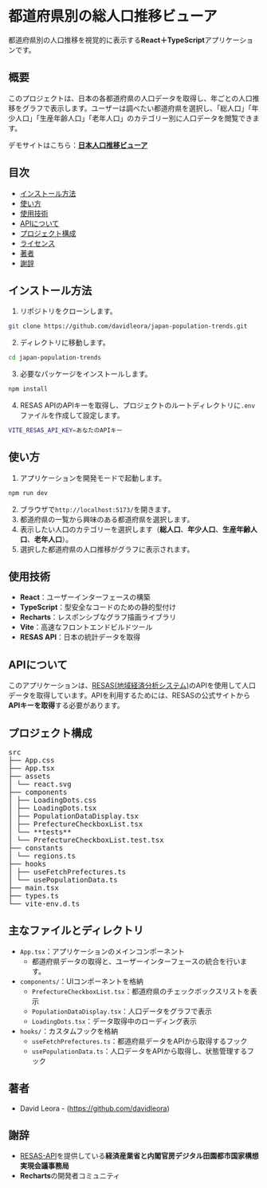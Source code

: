 # 都道府県別の総人口推移ビューア

都道府県別の人口推移を視覚的に表示する**React＋TypeScript**アプリケーションです。

## 概要

このプロジェクトは、日本の各都道府県の人口データを取得し、年ごとの人口推移をグラフで表示します。ユーザーは調べたい都道府県を選択し、「総人口」「年少人口」「生産年齢人口」「老年人口」のカテゴリー別に人口データを閲覧できます。

デモサイトはこちら：**[日本人口推移ビューア](https://japanpopulationtrends.web.app/)**

## 目次

- [インストール方法](#インストール方法)
- [使い方](#使い方)
- [使用技術](#使用技術)
- [APIについて](#apiについて)
- [プロジェクト構成](#プロジェクト構成)
- [ライセンス](#ライセンス)
- [著者](#著者)
- [謝辞](#謝辞)

## インストール方法

1. リポジトリをクローンします。

```bash
git clone https://github.com/davidleora/japan-population-trends.git
```

2. ディレクトリに移動します。

```bash
cd japan-population-trends
```

3. 必要なパッケージをインストールします。

```bash
npm install
```

4. RESAS APIのAPIキーを取得し、プロジェクトのルートディレクトリに`.env`ファイルを作成して設定します。

```bash
VITE_RESAS_API_KEY=あなたのAPIキー
```

## 使い方

1. アプリケーションを開発モードで起動します。

```bash
npm run dev
```

2. ブラウザで`http://localhost:5173/`を開きます。
3. 都道府県の一覧から興味のある都道府県を選択します。
4. 表示したい人口のカテゴリーを選択します（**総人口**、**年少人口**、**生産年齢人口**、**老年人口**）。
5. 選択した都道府県の人口推移がグラフに表示されます。

## 使用技術

- **React**：ユーザーインターフェースの構築
- **TypeScript**：型安全なコードのための静的型付け
- **Recharts**：レスポンシブなグラフ描画ライブラリ
- **Vite**：高速なフロントエンドビルドツール
- **RESAS API**：日本の統計データを取得

## APIについて

このアプリケーションは、[RESAS(地域経済分析システム)](https://opendata.resas-portal.go.jp/)のAPIを使用して人口データを取得しています。APIを利用するためには、RESASの公式サイトから**APIキーを取得**する必要があります。

## プロジェクト構成

<pre>
src
├── App.css
├── App.tsx
├── assets
│ └── react.svg
├── components
│ ├── LoadingDots.css
│ ├── LoadingDots.tsx
│ ├── PopulationDataDisplay.tsx
│ ├── PrefectureCheckboxList.tsx
│ └── **tests**
│ └── PrefectureCheckboxList.test.tsx
├── constants
│ └── regions.ts
├── hooks
│ ├── useFetchPrefectures.ts
│ └── usePopulationData.ts
├── main.tsx
├── types.ts
└── vite-env.d.ts
</pre>

## 主なファイルとディレクトリ

- `App.tsx`：アプリケーションのメインコンポーネント
  - 都道府県データの取得と、ユーザーインターフェースの統合を行います。
- `components/`：UIコンポーネントを格納
  - `PrefectureCheckboxList.tsx`：都道府県のチェックボックスリストを表示
  - `PopulationDataDisplay.tsx`：人口データをグラフで表示
  - `LoadingDots.tsx`：データ取得中のローディング表示
- `hooks/`：カスタムフックを格納
  - `useFetchPrefectures.ts`：都道府県データをAPIから取得するフック
  - `usePopulationData.ts`：人口データをAPIから取得し、状態管理するフック

## 著者

- David Leora - (https://github.com/davidleora)

## 謝辞

- [RESAS-API](https://opendata.resas-portal.go.jp/)を提供している**経済産業省と内閣官房デジタル田園都市国家構想実現会議事務局**
- **Recharts**の開発者コミュニティ
